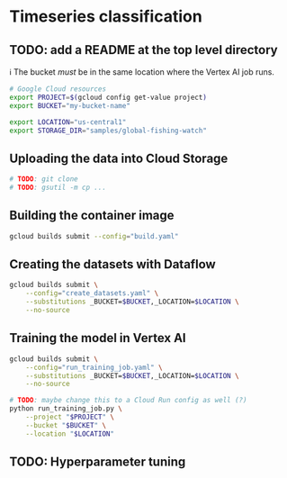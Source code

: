 # Timeseries classification

## TODO: add a README at the top level directory

ℹ️ The bucket _must_ be in the same location where the Vertex AI job runs.

```sh
# Google Cloud resources
export PROJECT=$(gcloud config get-value project)
export BUCKET="my-bucket-name"

export LOCATION="us-central1"
export STORAGE_DIR="samples/global-fishing-watch"
```

## Uploading the data into Cloud Storage

```sh
# TODO: git clone
# TODO: gsutil -m cp ...
```

## Building the container image

```sh
gcloud builds submit --config="build.yaml"
```

## Creating the datasets with Dataflow

```sh
gcloud builds submit \
    --config="create_datasets.yaml" \
    --substitutions _BUCKET=$BUCKET,_LOCATION=$LOCATION \
    --no-source
```

## Training the model in Vertex AI

```sh
gcloud builds submit \
    --config="run_training_job.yaml" \
    --substitutions _BUCKET=$BUCKET,_LOCATION=$LOCATION \
    --no-source

# TODO: maybe change this to a Cloud Run config as well (?)
python run_training_job.py \
    --project "$PROJECT" \
    --bucket "$BUCKET" \
    --location "$LOCATION"
```

## TODO: Hyperparameter tuning
